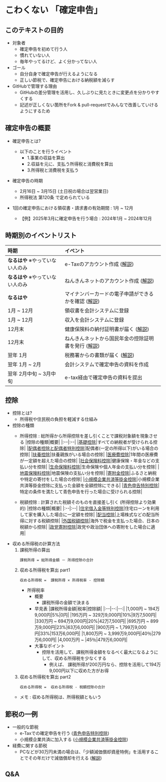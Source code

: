 # こわくない 「確定申告」
## このテキストの目的
- 対象者
    - 確定申告を初めて行う人
    - 慣れていない人
    - 毎年やってるけど、よく分かってない人
- ゴール
    - 自分自身で確定申告が行えるようになる
    - 正しい節税で、確定申告における納税額を減らす
- GitHubで管理する理由
    - GitHubの差分管理を活用し、久しぶりに見たときに変更点を分かりやすくする
    - 記述が正しくない箇所をFork & pull-requestでみんなで改善していけるようにするため

## 確定申告の概要
- 確定申告とは?
    - 以下のことを行うイベント
        - 1.事業の収益を算出
        - 2.収益を元に、支払う所得税と消費税を算出
        - 3.所得税と消費税を支払う
- 確定申告の時期
    - 2月16日 ~ 3月15日 (土日祝の場合は翌営業日)
    - 所得税法 第120条 で定められている

- 1回の確定申告における領収書・請求書の有効期間 : 1月 ~ 12月
    - 【例】2025年3月に確定申告を行う場合 : 2024年1月 ~ 2024年12月

## 時期別のイベントリスト
|時期|イベント|
|:--|:--|
|**なるはや** ※やっていない人のみ|e-Taxのアカウント作成 ([解説](./content/e-tax.md#Taxのアカウント作成方法))|
|**なるはや** ※やっていない人のみ|ねんきんネットのアカウント作成 ([解説](./content/nenkin.md#ねんきんネットのアカウント作成))|
|**なるはや** |マイナンバーカードの電子申請ができるかを確認 ([解説](./content/mynumber.md#マイナンバーカードの電子申請ができるかを確認する方法))|
|1月 ~ 12月|領収書を会計システムに登録|
|1月 ~ 12月|収入を会計システムに登録|
|12月末|健康保険料の納付証明書が届く ([解説](./content/hoken.md#12月末に届く納付証明書))|
|12月末|ねんきんネットから国民年金の控除証明書を発行 ([解説](./content/nenkin.md#ねんきんネットから控除証明書を発行する方法))|
|翌年 1月|税務署からの書類が届く ([解説](./content/zeimu.md#1月に税務署から届く確定申告に必要な資料))|
|翌年 1月 ~ 2月|会計システムで確定申告の資料を作成|
|翌年 2月中旬 ~ 3月中旬|e-tax経由で確定申告の資料を提出|

## 控除
- 控除とは?
    - 所得税や住民税の負担を軽減する仕組み
- 控除の種類
    - 所得控除 : 総所得から所得控除を差し引くことで課税対象額を現象させる
        |控除の種類|概要|
        |:--|:--|
        |[基礎控除](./content/kojo.md#基礎控除)|すべての納税者が受けられる控除|
        |[配偶者控除と配偶者特別控除](./content/kojo.md#配偶者控除と配偶者特別控除)|配偶者(一定の所得以下)がいる場合の控除|
        |[扶養控除](./content/kojo.md#扶養控除)|扶養親族がいる場合の控除|
        |[医療費控除](./content/kojo.md#医療費控除)|1年間の医療費が一定額を超えた場合の控除|
        |[社会保険料控除](./content/kojo.md#社会保険料控除)|健康保険・年金などの支払い分を控除|
        |[生命保険料控除](./content/kojo.md#生命保険料控除)|生命保険や個人年金の支払い分を控除|
        |[地震保険料控除](./content/kojo.md#地震保険料控除)|地震保険の支払い分を控除|
        |[寄附金控除](./content/kojo.md#寄附金控除)|ふるさと納税や特定の寄付をした場合の控除|
        |[小規模企業共済等掛金控除](./content/kojo.md#小規模企業共済等掛金控除)|小規模企業共済等掛金控除に支払った金額を全額控除にできる|
        |[青色申告特別控除](./content/kojo.md#青色申告特別控除)|特定の条件を満たして青色申告を行った場合に受けられる控除|
        
    - 税額控除 : 計算された税額そのものを直接差し引く (所得控除より効果的)
        |控除の種類|概要|
        |:--|:--|
        |[住宅借入金等特別控除](./content/kojo.md#住宅借入金等特別控除)|住宅ローンを利用して家を購入した場合に一定額を控除|
        |[配当控除](./content/kojo.md#配当控除)|上場株式などの配当所得に対する税額控除|
        |[外国税額控除](./content/kojo.md#外国税額控除)|海外で税金を支払った場合、日本の税額から控除|
        |[政党寄附控除](./content/kojo.md#政党寄附控除)|政党や政治団体への寄附をした場合に適用|
- 収める所得税の計算方法
    1. 課税所得の算出
        ```
        課税所得 = 総所得金額 － 所得控除の合計
        ```
    2. 収める所得税を算出 part1
        ```
        収める所得税 =  課税所得 × 所得税率 - 控除額
        ```
        - 所得税率
            - 概要
                - 課税所得の金額で決まる
            - 早見表
                |課税所得金額|税率|控除額|
                |:--|--:|--:|
                |1,000円 ~ 194万9,000円|5%|0円|
                |195万円 ~ 329万9,000円|10%|9万7,500円|
                |330万円 ~ 694万9,000円|20%|42万7,500円|
                |695万円 ~ 899万9,000円|23%|63万6,000円|
                |900万円 ~ 1,799万9,000円|33%|153万6,000円|
                |1,800万円 ~ 3,999万9,000円|40％|279万6,000円|
                |4,000万円 ~ |45％|479万6,000円|
            - 大事なポイント
                - 控除を活用して、課税所得金額をなるべく最大になるようにして、収める所得税を少なくする
                    - 例えば、 課税所得が200万円なら、控除を活用して194万9,000円以下に収めた方がお得
    3. 収める所得税を算出 part2
        ```
        収める所得税 =  収める所得税 - 税額控除の合計
        ```
    - メモ : 収める所得税は、所得税額ともいう
## 節税の一例
- 一般的な節税
    - e-Taxでの確定申告を行う ([青色申告特別控除](./content/kojo.md#青色申告特別控除))
    - 小規模企業共済に加入する ([小規模企業共済等掛金控除](./content/kojo.md#小規模企業共済等掛金控除))
- 経費に関する節税
    - PCなどが30万円未満の場合は、「少額減価償却資産特例」を活用することでその年だけで減価償却を行える ([解説](./content/zeimu.md#少額減価償却資産の特例))
## Q&A

